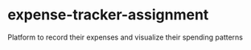 # expense-tracker-assignment
 Platform to record their expenses and visualize their spending  patterns
